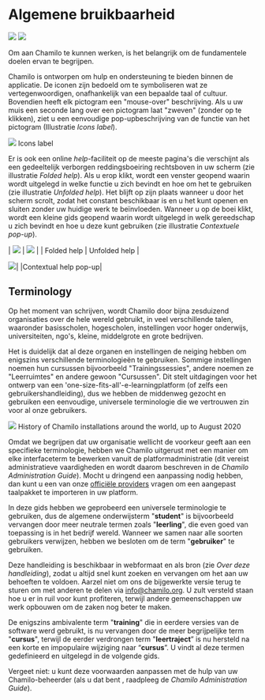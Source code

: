 # Algemene bruikbaarheid

![](../../.gitbook/assets/images20%20%282%29.png) ![](../../.gitbook/assets/images23%20%282%29.png)

Om aan Chamilo te kunnen werken, is het belangrijk om de fundamentele doelen ervan te begrijpen.

Chamilo is ontworpen om hulp en ondersteuning te bieden binnen de applicatie. De iconen zijn bedoeld om te symboliseren wat ze vertegenwoordigen, onafhankelijk van een bepaalde taal of cultuur. Bovendien heeft elk pictogram een "mouse-over" beschrijving. Als u uw muis een seconde lang over een pictogram laat "zweven" \(zonder op te klikken\), ziet u een eenvoudige pop-upbeschrijving van de functie van het pictogram \(Illustratie _Icons label_\).

![](../../.gitbook/assets/images2%20%282%29.png) Icons label

Er is ook een online _help_-faciliteit op de meeste pagina's die verschijnt als een gedeeltelijk verborgen reddingsboeiring rechtsboven in uw scherm \(zie illustratie _Folded help_\). Als u erop klikt, wordt een venster geopend waarin wordt uitgelegd in welke functie u zich bevindt en hoe om het te gebruiken \(zie illustratie _Unfolded help_\). Het blijft op zijn plaats wanneer u door het scherm scrolt, zodat het constant beschikbaar is en u het kunt openen en sluiten zonder uw huidige werk te beïnvloeden. Wanneer u op de boei klikt, wordt een kleine gids geopend waarin wordt uitgelegd in welk gereedschap u zich bevindt en hoe u deze kunt gebruiken \(zie illustratie _Contextuele pop-up_\).

\| ![](../../.gitbook/assets/images3%20%282%29.png) \| ![](../../.gitbook/assets/illustration_4.png) \| \| Folded help \| Unfolded help \|

![](../../.gitbook/assets/images5%20%282%29.png)\| \|Contextual help pop-up\|

## Terminology <a id="terminology"></a>

Op het moment van schrijven, wordt Chamilo door bijna zesduizend organisaties over de hele wereld gebruikt, in veel verschillende talen, waaronder basisscholen, hogescholen, instellingen voor hoger onderwijs, universiteiten, ngo's, kleine, middelgrote en grote bedrijven.

Het is duidelijk dat al deze organen en instellingen de neiging hebben om enigszins verschillende terminologieën te gebruiken. Sommige instellingen noemen hun cursussen bijvoorbeeld "Trainingssessies", andere noemen ze "Leerruimtes" en andere gewoon "Cursussen". Dit stelt uitdagingen voor het ontwerp van een 'one-size-fits-all'-e-learningplatform \(of zelfs een gebruikershandleiding\), dus we hebben de middenweg gezocht en gebruiken een eenvoudige, universele terminologie die we vertrouwen zin voor al onze gebruikers.

![](../../.gitbook/assets/images4.png) History of Chamilo installations around the world, up to August 2020

Omdat we begrijpen dat uw organisatie wellicht de voorkeur geeft aan een specifieke terminologie, hebben we Chamilo uitgerust met een manier om elke interfaceterm te bewerken vanuit de platformadministratie \(dit vereist administratieve vaardigheden en wordt daarom beschreven in de _Chamilo Administration Guide_\). Mocht u dringend een aanpassing nodig hebben, dan kunt u een van onze [officiële providers](http://www.chamilo.org/en/providers) vragen om een aangepast taalpakket te importeren in uw platform.

In deze gids hebben we geprobeerd een universele terminologie te gebruiken, dus de algemene onderwijsterm &quot;**student**&quot; is bijvoorbeeld vervangen door meer neutrale termen zoals &quot;**leerling**&quot;, die even goed van toepassing is in het bedrijf wereld. Wanneer we samen naar alle soorten gebruikers verwijzen, hebben we besloten om de term &quot;**gebruiker**&quot; te gebruiken.

Deze handleiding is beschikbaar in webformaat en als bron \(zie _Over deze handleiding_\), zodat u altijd snel kunt zoeken en vervangen om het aan uw behoeften te voldoen. Aarzel niet om ons de bijgewerkte versie terug te sturen om met anderen te delen via info@chamilo.org. U zult versteld staan hoe u er in ruil voor kunt profiteren, terwijl andere gemeenschappen uw werk opbouwen om de zaken nog beter te maken.

De enigszins ambivalente term &quot;**training**&quot; die in eerdere versies van de software werd gebruikt, is nu vervangen door de meer begrijpelijke term &quot;**cursus**&quot;, terwijl de eerder verdrongen term &quot;**leertraject**” is nu hersteld na een korte en impopulaire wijziging naar “**cursus**”. U vindt al deze termen gedefinieerd en uitgelegd in de volgende gids.

Vergeet niet: u kunt deze voorwaarden aanpassen met de hulp van uw Chamilo-beheerder \(als u dat bent , raadpleeg de _Chamilo Administration Guide_\).

